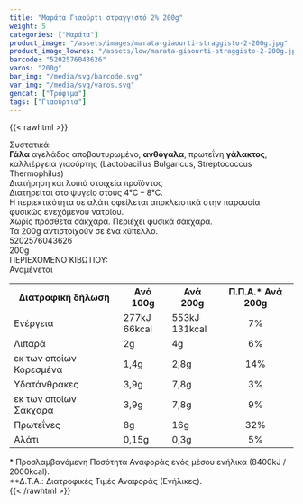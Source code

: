 ```yaml
---
title: "Μαράτα Γιαούρτι στραγγιστό 2% 200g"
weight: 5
categories: ["Μαράτα"]
product_image: "/assets/images/marata-giaourti-straggisto-2-200g.jpg"
product_image_lowres: "/assets/low/marata-giaourti-straggisto-2-200g.jpg"
barcode: "5202576043626"
varos: "200g"
bar_img: "/media/svg/barcode.svg"
var_img: "/media/svg/varos.svg"
gencat: ["Τρόφιμα"]
tags: ["Γιαούρτια"]
---
```

{{< rawhtml >}}

<div class="product"><div id="sistatika">Συστατικά:</div><div class="alltext"><b>Γάλα</b>&nbsp;αγελάδος αποβουτυρωμένο, <b>ανθόγαλα</b>, πρωτεΐνη <b>γάλακτος</b>, καλλιέργεια γιαούρτης (Lactobacillus Bulgaricus, Streptococcus Thermophilus)</div><div id="loipa">Διατήρηση και λοιπά στοιχεία προϊόντος</div><div class="alltext">Διατηρείται στο ψυγείο στους 4°C – 8°C.<br>Η περιεκτικότητα σε αλάτι οφείλεται αποκλειστικά στην παρουσία φυσικώς ενεχόμενου νατρίου.<br>Χωρίς πρόσθετα σάκχαρα. Περιέχει φυσικά σάκχαρα.<br>Τα 200g αντιστοιχούν σε ένα κύπελλο.</div><div id="barcode"><div id="barimage1"></div><span id="bartext">5202576043626</span></div><div id="varos"><div id="varosimage1"></div><span id="varostext">200g</span></div><div id="kivotio">ΠΕΡΙΕΧΟΜΕΝΟ ΚΙΒΩΤΙΟΥ:<br>Αναμένεται</div><div class="tabout"><table id="diatable"><tbody><tr><th>Διατροφική δήλωση</th><th>Ανά 100g</th><th>Ανά 200g</th><th>Π.Π.Α.* Ανά 200g</th></tr><tr><td class="texr2">Ενέργεια</td><td class="texr">277kJ<br>66kcal</td><td class="texr">553kJ<br>131kcal</td><td class="texr" style="text-align:center">7%</td></tr><tr><td class="texr2">Λιπαρά</td><td class="texr">2g</td><td class="texr">4g</td><td class="texr" style="text-align:center">6%</td></tr><tr><td class="gray">εκ των οποίων Κορεσμένα</td><td class="gray2">1,4g</td><td class="gray2">2,8g</td><td class="gray2" style="text-align:center">14%</td></tr><tr><td class="texr2">Yδατάνθρακες</td><td class="texr">3,9g</td><td class="texr">7,8g</td><td class="texr" style="text-align:center">3%</td></tr><tr><td class="gray">εκ των οποίων Σάκχαρα</td><td class="gray2">3,9g</td><td class="gray2">7,8g</td><td class="gray2" style="text-align:center">9%</td></tr><tr><td class="texr2">Πρωτεΐνες</td><td class="texr">8g</td><td class="texr">16g</td><td class="texr" style="text-align:center">32%</td></tr><tr><td class="texr2">Αλάτι</td><td class="texr">0,15g</td><td class="texr">0,3g</td><td class="texr" style="text-align:center">5%</td></tr></tbody></table></div><div class="alltext">* Προσλαμβανόμενη Ποσότητα Αναφοράς ενός μέσου ενήλικα (8400kJ / 2000kcal).<br>**Δ.Τ.Α.: Διατροφικές Τιμές Αναφοράς (Ενήλικες).</div><div class="pimg"></div></div>
{{< /rawhtml >}}


